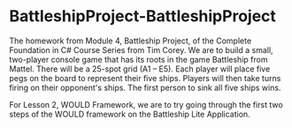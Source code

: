 # BattleshipProject-BattleshipProject
The homework from Module 4, Battleship Project, of the Complete Foundation in C# Course Series from Tim Corey. We are to build a small, two-player console game that has its roots in the game Battleship from Mattel. There will be a 25-spot grid (A1 – E5). Each player will place five pegs on the board to represent their five ships. Players will then take turns firing on their opponent's ships. The first person to sink all five ships wins.

For Lesson 2, WOULD Framework, we are to try going through the first two steps of the WOULD framework on the Battleship Lite Application.